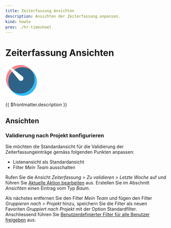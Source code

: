 ```yaml
---
title: Zeiterfassung Ansichten
description: Ansichten der Zeiterfassung anpassen.
kind: howto
prev: ./hr-timesheet
---
```

# Zeiterfassung Ansichten
![icons_odoo_hr_timesheet](attachments/icons_odoo_hr_timesheet.png)

{{ $frontmatter.description }}

## Ansichten

### Validierung nach Projekt konfigurieren

Sie möchten die Standardansicht für die Validierung der Zeiterfassungeinträge gemäss folgenden Punkten anpassen:
* Listenansicht als Standardansicht
* Filter *Mein Team* ausschalten

Rufen Sie die Ansicht *Zeiterfassung > Zu validieren > Letzte Woche* auf und führen Sie [Aktuelle Aktion bearbeiten](Development%20Actions.md#Aktuelle%20Aktion%20bearbeiten) aus. Erstellen Sie im Abschnitt *Ansichten* einen  Eintrag vom Typ *Baum*.

Als nächstes entfernen Sie den Filter *Mein Team* und fügen den Filter *Gruppieren nach > Projekt* hinzu, speichern Sie die Filter als neuen Favoriten *Gruppiert nach Projekt* mit der Option Standardfilter. Anschliessend führen Sie [Benutzerdefinierter Filter für alle Benutzer freigeben](Development%20Views.md#Benutzerdefinierter%20Filter%20für%20alle%20Benutzer%20freigeben) aus.